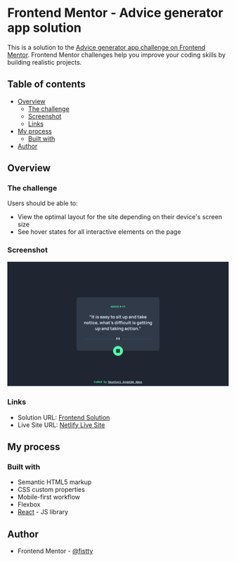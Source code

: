# Frontend Mentor - Advice generator app solution

This is a solution to the [Advice generator app challenge on Frontend Mentor](https://www.frontendmentor.io/challenges/advice-generator-app-QdUG-13db). Frontend Mentor challenges help you improve your coding skills by building realistic projects.


## Table of contents

- [Overview](#overview)
  - [The challenge](#the-challenge)
  - [Screenshot](#screenshot)
  - [Links](#links)
- [My process](#my-process)
  - [Built with](#built-with)
- [Author](#author)

## Overview

### The challenge

Users should be able to:

- View the optimal layout for the site depending on their device's screen size
- See hover states for all interactive elements on the page

### Screenshot

![](./Screenshot.png)

### Links

- Solution URL: [Frontend Solution](https://www.frontendmentor.io/solutions/loopstudios-landing-page-scrollin-animation-and-custom-designs-yfMlasdYg4)
- Live Site URL: [Netlify Live Site](https://fistty-advice-generator-app.netlify.app/)

## My process

### Built with

- Semantic HTML5 markup
- CSS custom properties
- Mobile-first workflow
- Flexbox
- [React](https://reactjs.org/) - JS library

## Author

- Frontend Mentor - [@fistty](https://www.frontendmentor.io/profile/fistty)

